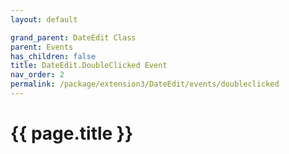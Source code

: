 ```yaml
---
layout: default

grand_parent: DateEdit Class
parent: Events
has_children: false
title: DateEdit.DoubleClicked Event
nav_order: 2
permalink: /package/extension3/DateEdit/events/doubleclicked
---
```

# {{ page.title }}
